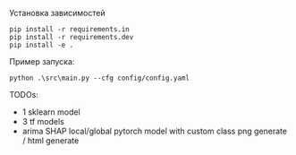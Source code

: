 Установка зависимостей

```
pip install -r requirements.in
pip install -r requirements.dev
pip install -e .
```

Пример запуска:

```
python .\src\main.py --cfg config/config.yaml
```

TODOs:
+ 1 sklearn model
+ 3 tf models
+ arima
SHAP local/global
pytorch model with custom class
png generate / html generate
